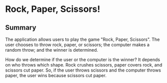 # Rock, Paper, Scissors!

## Summary
The application allows users to play the game "Rock, Paper, Scissors". The user chooses to throw rock, paper, or scissors; the computer makes a random throw; and the winner is determined.

How do we determine if the user or the computer is the winner? It depends on who throws which shape.  Rock crushes scissors, paper covers rock, and scissors cut paper. So, if the user throws scissors and the computer throws paper, the user wins because scissors cut paper.